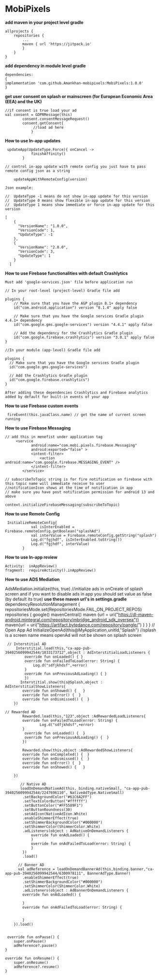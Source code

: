 # MobiPixels
**add maven in your project level gradle**
````
allprojects {
	repositories {
		...
		maven { url 'https://jitpack.io' 
		}
	}
}
````
**add dependency in module level gradle**
````
dependencies:
{
implementation 'com.github.Amankhan-mobipixels:MobiPixels:1.0.0'
}
````
**get user consent on splash or mainscreen (for European Economic Area (EEA) and the UK)**
````
//if consent is true load your ad
val consent = GDPRMessage(this)
        consent.consentMessageRequest()
        consent.getConsent{
             //load ad here
            }
````
**How to use In-app updates**
````
 updateApp(UpdateType.Force){ onCancel ->
            finishAffinity()
        }

// control in-app update with remote config you just have to pass remote config json as a string

    updateAppWithRemoteConfig(version)

Json example:

//  UpdateType -1 means do not show in-app update for this version
//  UpdateType 0 means show flexible in-app update for this version
//  UpdateType 1 means show immediate or force in-app update for this version

[
    {
      "VersionName": "1.0.0",
      "VersionCode": 1,
      "UpdateType": -1
    },
    {
      "VersionName": "2.0.0",
      "VersionCode": 3,          
      "UpdateType": 1               
    }
  ]

````
**How to use Firebase functionalities with default Crashlytics**
````
Must add 'google-services.json' file before application run

// In your root-level (project-level) Gradle file add

plugins {
    // Make sure that you have the AGP plugin 8.1+ dependency
    id("com.android.application") version "8.1.4" apply false

    // Make sure that you have the Google services Gradle plugin 4.4.1+ dependency
    id("com.google.gms.google-services") version "4.4.1" apply false

    // Add the dependency for the Crashlytics Gradle plugin
    id("com.google.firebase.crashlytics") version "3.0.1" apply false
}

//In your module (app-level) Gradle file add

plugins {
  // Make sure that you have the Google services Gradle plugin
  id("com.google.gms.google-services")

  // Add the Crashlytics Gradle plugin
  id("com.google.firebase.crashlytics")
}

After adding these dependencies Crashlytics and Firebase analytics added by default for built-in events of your app
````
**How to use Firebase custom events**
````
 fireEvent(this.javaClass.name) // get the name of current screen running
````
**How to use Firebase Messaging**
````
// add this in menefist under application tag
     <service
            android:name="com.mobi.pixels.firebase.Messaging"
            android:exported="false" >
            <intent-filter>
                <action android:name="com.google.firebase.MESSAGING_EVENT" />
            </intent-filter>
        </service>

// subscribeToTopic string is for fire notification on firebase with this topic name will immediate receive to user
//notificationIcon shows at the time of notification in app
// make sure you have post notification permission for android 13 and above

context.initializeFirebaseMessaging(subscribeToTopic)
````
**How to use Remote Config**
````
 InitializeRemoteConfig{
            val isInterEnabled = Firebase.remoteConfig.getBoolean("splashAd")
            val interValue = Firebase.remoteConfig.getString("splash")
            Log.d("fgjhdf", isInterEnabled.toString())
            Log.d("fgjhdf", interValue)
        }
````
**How to use In-app review**
````
Activity:  inAppReview()
fragment:  requireActivity().inAppReview()
````
**How to use ADS Mediation**

AdsMediation.initialize(this, true)  //initialize ads in onCreate of splash screen and if you want to disable ads in app you should set value as false (by default its true) 
**use these maven url's in settings.gradle**
dependencyResolutionManagement {
    repositoriesMode.set(RepositoriesMode.FAIL_ON_PROJECT_REPOS)
    repositories {
        google()
        mavenCentral()
        maven {url = uri("https://dl-maven-android.mintegral.com/repository/mbridge_android_sdk_oversea")}
        maven{url = uri("https://artifact.bytedance.com/repository/pangle/")
        } 
	}
 }
      // Open App Ad
        InitializeOpenAd(this@MyApplication,unitId,"Splash")  //splash is a screen name means openAd will not be shown on splash screen
        
     // Interstitial AD
	     Interstitial.load(this,"ca-app-pub-3940256099942544/1033173712",object : AdInterstitialLoadListeners {
             override fun onLoaded() { }
             override fun onFailedToLoad(error: String) {
                 Log.d("sdfjkhdsf",+error)
             }
             override fun onPreviousAdLoading() { }
             })
           Interstitial.show(this@Splash,object : AdInterstitialShowListeners{
            override fun onShowed() {   }
            override fun onError() {  }
            override fun onDismissed() {  }
        })

    // Rewarded AD
	        Rewarded.load(this,"123",object :AdRewardedLoadListeners{
            override fun onFailedToLoad(error: String) {
                    Log.d("sdfjkhdsf",+error)
            }
             override fun onLoaded() {  }
             override fun onPreviousAdLoading() {  }
            })
	
            Rewarded.show(this,object :AdRewardedShowListeners{
            override fun onCompleted() {  }
            override fun onDismissed() {  }
            override fun onError() {  }
            override fun onShowed() {   }

        })

           // Native AD
           loadOnDemandNativeAd(this, binding.nativeSmall, "ca-app-pub-3940256099942544/2247696110", NativeAdType.NativeSmall)
            .setBackgroundColor("#61C6A2FF")
            .setTextColorButton("#ffffff")
            .setButtonColor("#FF5589F1")
            .setButtonRoundness(30)
            .setAdIcon(NativeAdIcon.White)
            .enableShimmerEffect(true)
            .setShimmerBackgroundColor("#000000")
            .setShimmerColor(ShimmerColor.White)
            .adListeners(object : AdNativeOnDemandListeners {
                override fun onAdLoaded() {
                }
                override fun onAdFailedToLoad(error: String) {
                }
            })
            .load()

          // Banner AD
          val adReference = loadOnDemandBannerAd(this,binding.banner,"ca-app-pub-3940256099942544/6300978111", BannerAdType.Banner)
            .enableShimmerEffect(true)
            .setShimmerBackgroundColor("#000000")
            .setShimmerColor(ShimmerColor.White)
            .adListeners(object : AdBannerOnDemandListeners {
            override fun onAdLoaded() {

            }
            override fun onAdFailedToLoad(error: String) {


            }
        }).load()


     override fun onPause() {
        super.onPause()
        adReference?.pause()
    }

    override fun onResume() {
        super.onResume()
        adReference?.resume()
    }
   
	
